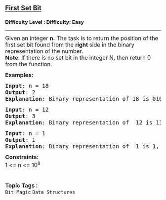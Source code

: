 <h2><a href="https://www.geeksforgeeks.org/problems/find-first-set-bit-1587115620/1?page=5&difficulty=Easy&sortBy=submissions">First Set Bit</a></h2><h3>Difficulty Level : Difficulty: Easy</h3><hr><div class="problems_problem_content__Xm_eO"><p><span style="font-size: 18px;">Given an integer <strong>n.</strong> The task is to return the position of the first set bit found from the <strong>right </strong>side in the binary representation of the number.<br><strong>Note</strong>: If there is no set bit in the integer N, then return 0 from the function.&nbsp;&nbsp;</span></p>
<p><span style="font-size: 18px;"><strong>Examples:</strong></span></p>
<pre><span style="font-size: 18px;"><strong>Input</strong>: n = 18
<strong>Output</strong>: 2
<strong>Explanation</strong>: Binary representation of 18 is 010010,the first set bit from the right side is at position 2.</span></pre>
<pre><span style="font-size: 18px;"><strong>Input</strong>: n = 12
<strong>Output</strong>: 3 
<strong>Explanation</strong>: Binary representation of  12 is 1100, the first set bit from the right side is at position 3.<br></span></pre>
<pre><span style="font-size: 18px;"><strong>Input</strong>: n = 1
<strong>Output</strong>: 1
<strong>Explanation</strong>: Binary representation of  1 is 1, the first set bit from the right side is at position 1.</span></pre>
<p><span style="font-size: 18px;"><strong>Constraints:</strong><br>1 &lt;= n &lt;= 10<sup>8</sup></span></p></div><br><p><span style=font-size:18px><strong>Topic Tags : </strong><br><code>Bit Magic</code>&nbsp;<code>Data Structures</code>&nbsp;
